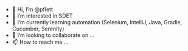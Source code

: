 - 👋 Hi, I’m @pflett
- 👀 I’m interested in SDET
- 🌱 I’m currently learning automation (Selenium, IntelliJ, Java, Gradle, Cucumber, Serenity)
- 💞️ I’m looking to collaborate on ...
- 📫 How to reach me ...

<!---
pflett/pflett is a ✨ special ✨ repository because its `README.md` (this file) appears on your GitHub profile.
You can click the Preview link to take a look at your changes.
--->
